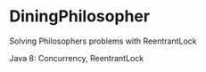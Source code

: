 # DiningPhilosopher
Solving Philosophers problems with ReentrantLock

Java 8: Concurrency, ReentrantLock
